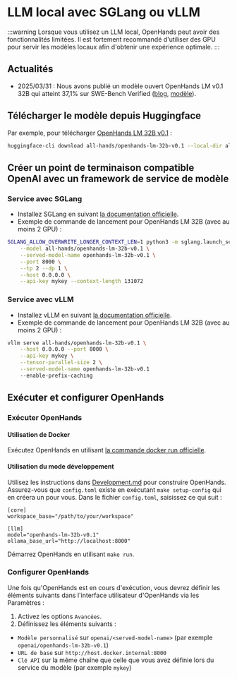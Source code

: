 # LLM local avec SGLang ou vLLM

:::warning
Lorsque vous utilisez un LLM local, OpenHands peut avoir des fonctionnalités limitées.
Il est fortement recommandé d'utiliser des GPU pour servir les modèles locaux afin d'obtenir une expérience optimale.
:::

## Actualités

- 2025/03/31 : Nous avons publié un modèle ouvert OpenHands LM v0.1 32B qui atteint 37,1% sur SWE-Bench Verified
([blog](https://www.all-hands.dev/blog/introducing-openhands-lm-32b----a-strong-open-coding-agent-model), [modèle](https://huggingface.co/all-hands/openhands-lm-32b-v0.1)).

## Télécharger le modèle depuis Huggingface

Par exemple, pour télécharger [OpenHands LM 32B v0.1](https://huggingface.co/all-hands/openhands-lm-32b-v0.1) :

```bash
huggingface-cli download all-hands/openhands-lm-32b-v0.1 --local-dir all-hands/openhands-lm-32b-v0.1
```

## Créer un point de terminaison compatible OpenAI avec un framework de service de modèle

### Service avec SGLang

- Installez SGLang en suivant [la documentation officielle](https://docs.sglang.ai/start/install.html).
- Exemple de commande de lancement pour OpenHands LM 32B (avec au moins 2 GPU) :

```bash
SGLANG_ALLOW_OVERWRITE_LONGER_CONTEXT_LEN=1 python3 -m sglang.launch_server \
    --model all-hands/openhands-lm-32b-v0.1 \
    --served-model-name openhands-lm-32b-v0.1 \
    --port 8000 \
    --tp 2 --dp 1 \
    --host 0.0.0.0 \
    --api-key mykey --context-length 131072
```

### Service avec vLLM

- Installez vLLM en suivant [la documentation officielle](https://docs.vllm.ai/en/latest/getting_started/installation.html).
- Exemple de commande de lancement pour OpenHands LM 32B (avec au moins 2 GPU) :

```bash
vllm serve all-hands/openhands-lm-32b-v0.1 \
    --host 0.0.0.0 --port 8000 \
    --api-key mykey \
    --tensor-parallel-size 2 \
    --served-model-name openhands-lm-32b-v0.1
    --enable-prefix-caching
```

## Exécuter et configurer OpenHands

### Exécuter OpenHands

#### Utilisation de Docker

Exécutez OpenHands en utilisant [la commande docker run officielle](../installation#start-the-app).

#### Utilisation du mode développement

Utilisez les instructions dans [Development.md](https://github.com/All-Hands-AI/OpenHands/blob/main/Development.md) pour construire OpenHands.
Assurez-vous que `config.toml` existe en exécutant `make setup-config` qui en créera un pour vous. Dans le fichier `config.toml`, saisissez ce qui suit :

```
[core]
workspace_base="/path/to/your/workspace"

[llm]
model="openhands-lm-32b-v0.1"
ollama_base_url="http://localhost:8000"
```

Démarrez OpenHands en utilisant `make run`.

### Configurer OpenHands

Une fois qu'OpenHands est en cours d'exécution, vous devrez définir les éléments suivants dans l'interface utilisateur d'OpenHands via les Paramètres :
1. Activez les options `Avancées`.
2. Définissez les éléments suivants :
- `Modèle personnalisé` sur `openai/<served-model-name>` (par exemple `openai/openhands-lm-32b-v0.1`)
- `URL de base` sur `http://host.docker.internal:8000`
- `Clé API` sur la même chaîne que celle que vous avez définie lors du service du modèle (par exemple `mykey`)